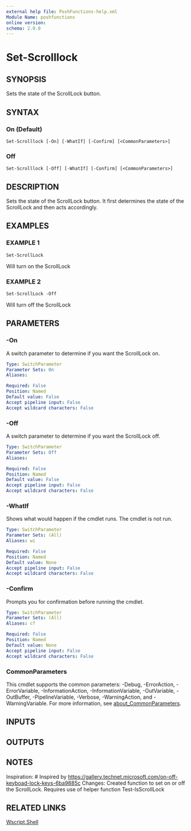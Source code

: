 ```yaml
---
external help file: PoshFunctions-help.xml
Module Name: poshfunctions
online version:
schema: 2.0.0
---
```


# Set-Scrolllock

## SYNOPSIS
Sets the state of the ScrollLock button.

## SYNTAX

### On (Default)
```
Set-Scrolllock [-On] [-WhatIf] [-Confirm] [<CommonParameters>]
```

### Off
```
Set-Scrolllock [-Off] [-WhatIf] [-Confirm] [<CommonParameters>]
```

## DESCRIPTION
Sets the state of the ScrollLock button.
It first determines the state of the ScrollLock and then acts accordingly.

## EXAMPLES

### EXAMPLE 1
```
Set-ScrollLock
```

Will turn on the ScrollLock

### EXAMPLE 2
```
Set-ScrollLock -Off
```

Will turn off the ScrollLock

## PARAMETERS

### -On
A switch parameter to determine if you want the ScrollLock on.

```yaml
Type: SwitchParameter
Parameter Sets: On
Aliases:

Required: False
Position: Named
Default value: False
Accept pipeline input: False
Accept wildcard characters: False
```

### -Off
A switch parameter to determine if you want the ScrollLock off.

```yaml
Type: SwitchParameter
Parameter Sets: Off
Aliases:

Required: False
Position: Named
Default value: False
Accept pipeline input: False
Accept wildcard characters: False
```

### -WhatIf
Shows what would happen if the cmdlet runs.
The cmdlet is not run.

```yaml
Type: SwitchParameter
Parameter Sets: (All)
Aliases: wi

Required: False
Position: Named
Default value: None
Accept pipeline input: False
Accept wildcard characters: False
```

### -Confirm
Prompts you for confirmation before running the cmdlet.

```yaml
Type: SwitchParameter
Parameter Sets: (All)
Aliases: cf

Required: False
Position: Named
Default value: None
Accept pipeline input: False
Accept wildcard characters: False
```

### CommonParameters
This cmdlet supports the common parameters: -Debug, -ErrorAction, -ErrorVariable, -InformationAction, -InformationVariable, -OutVariable, -OutBuffer, -PipelineVariable, -Verbose, -WarningAction, and -WarningVariable. For more information, see [about_CommonParameters](http://go.microsoft.com/fwlink/?LinkID=113216).

## INPUTS

## OUTPUTS

## NOTES
Inspiration: # Inspired by https://gallery.technet.microsoft.com/on-off-keyboad-lock-keys-6ba9885c
Changes:     Created function to set on or off the ScrollLock.
Requires use of helper function Test-IsScrollLock

## RELATED LINKS

[Wscript.Shell]()

